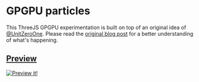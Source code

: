 # GPGPU particles

This ThreeJS GPGPU experimentation is built on top of an original idea of [@UnitZeroOne](https://twitter.com/UnitZeroOne). Please read the [original blog post](http://unitzeroone.com/blog/2011/01/16/the-particle-sessions-part-one-is-this-it/) for a better understanding of what's happening.

## [Preview](http://lab.cheron.works/webgl-gpgpu-particles/)

[![Preview it!](https://github.com/mrgnou/lab/blob/master/src/webgl-gpgpu-particles/preview.jpg)](http://lab.cheron.works/webgl-gpgpu-particles/)